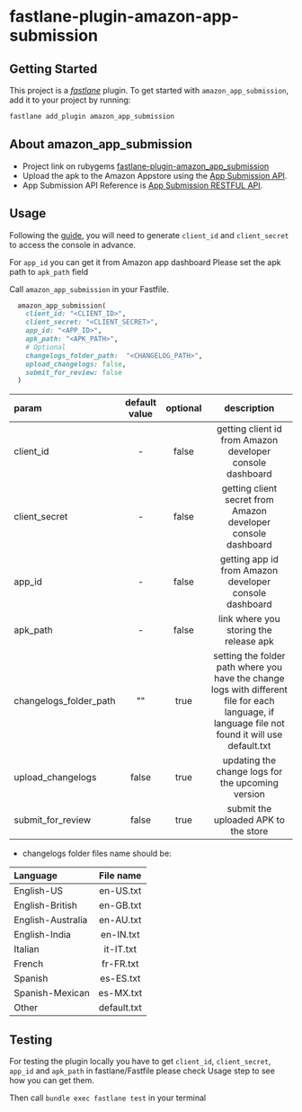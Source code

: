 # fastlane-plugin-amazon-app-submission

## Getting Started

This project is a [_fastlane_](https://github.com/fastlane/fastlane) plugin. To get started with `amazon_app_submission`, add it to your project by running:

```bash
fastlane add_plugin amazon_app_submission
```

## About amazon_app_submission

* Project link on rubygems [fastlane-plugin-amazon_app_submission](https://rubygems.org/gems/fastlane-plugin-amazon_app_submission)
* Upload the apk to the Amazon Appstore using the [App Submission API](https://developer.amazon.com/docs/app-submission-api/overview.html).
* App Submission API Reference is [App Submission RESTFUL API](https://developer.amazon.com/docs/app-submission-api/appsub-api-ref.html).

## Usage

Following the [guide](https://developer.amazon.com/docs/app-submission-api/auth.html), you will need to generate `client_id` and `client_secret` to access the console in advance.

For `app_id` you can get it from Amazon app dashboard
Please set the apk path to `apk_path` field

Call `amazon_app_submission` in your Fastfile.

```ruby
  amazon_app_submission(
    client_id: "<CLIENT_ID>",
    client_secret: "<CLIENT_SECRET>",
    app_id: "<APP_ID>",
    apk_path: "<APK_PATH>",
    # Optional
    changelogs_folder_path:  "<CHANGELOG_PATH>",
    upload_changelogs: false,
    submit_for_review: false
  )
```

| param | default value | optional | description 
|:----------|:-----------:|:-----------:|:-----------:|
client_id | - | false | getting client id from Amazon developer console dashboard 
client_secret | - | false | getting client secret from Amazon developer console dashboard 
app_id | - | false | getting app id from Amazon developer console dashboard 
apk_path | - | false | link where you storing the release apk 
changelogs_folder_path | "" | true | setting the folder path where you have the change logs with different file for each language, if language file not found it will use default.txt
upload_changelogs | false | true | updating the change logs for the upcoming version
submit_for_review | false | true | submit the uploaded APK to the store  

* changelogs folder files name should be:

| Language | File name
|:----------|:-----------:|
English-US | en-US.txt
English-British | en-GB.txt
English-Australia | en-AU.txt
English-India | en-IN.txt
Italian |it-IT.txt
French | fr-FR.txt
Spanish | es-ES.txt
Spanish-Mexican | es-MX.txt
Other | default.txt  

## Testing 

For testing the plugin locally you have to get `client_id`, `client_secret`, `app_id` and `apk_path` in fastlane/Fastfile 
please check Usage step to see how you can get them.

Then call `bundle exec fastlane test` in your terminal
